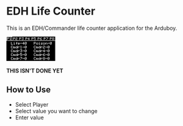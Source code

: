 # EDH Life Counter

This is an EDH/Commander life counter application for the Arduboy. 

![recording](ArduboyRecording.gif)

**THIS ISN'T DONE YET**


## How to Use

  - Select Player
  - Select value you want to change
  - Enter value
